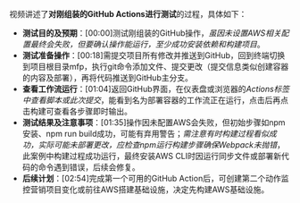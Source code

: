

视频讲述了**对刚组装的GitHub Actions进行测试**的过程，具体如下：

- **测试目的及预期**：[00:00]测试刚组装的GitHub操作，*虽因未设置AWS相关配置最终会失败，但要确认操作能运行，至少成功安装依赖和构建项目*。
- **测试准备操作**：[00:18]需提交项目所有修改并推送到GitHub，回到终端切换到项目根目录mfp，执行git命令添加文件、提交更改（提交信息类似创建容器的内容及部署），再将代码推送到GitHub主分支。
- **查看工作流运行**：[01:04]返回GitHub界面，在仪表盘或浏览器的*Actions标签中查看脚本或此次提交*，能看到名为部署容器的工作流正在运行，点击后再点击构建可查看各步骤即时输出。
- **测试结果及注意事项**：[01:35]操作因未配置AWS会失败，但初始步骤如npm安装、npm run build成功，可能有弃用警告；*需注意有时构建过程看似成功，实际可能未部署更改，应检查npm运行构建步骤确保Webpack未抛错*，此案例中构建过程成功运行，最终安装AWS CLI时因运行同步文件或部署新代码的命令遇到错误，后续会修复。
- **后续计划**：[02:54]完成第一个可用的GitHub Action后，可创建第二个动作监控营销项目变化或前往AWS搭建基础设施，决定先构建AWS基础设施。
